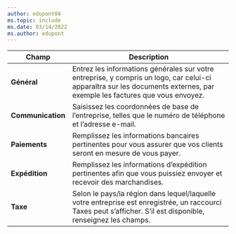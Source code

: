 ```yaml
---
author: edupont04
ms.topic: include
ms.date: 03/14/2022
ms.author: edupont
---
```

|Champ|Description|  
|-------------|---------------------------------------|  
|**Général**|Entrez les informations générales sur votre entreprise, y compris un logo, car celui-ci apparaîtra sur les documents externes, par exemple les factures que vous envoyez. |  
|**Communication**|Saisissez les coordonnées de base de l’entreprise, telles que le numéro de téléphone et l’adresse e-mail.|  
|**Paiements**| Remplissez les informations bancaires pertinentes pour vous assurer que vos clients seront en mesure de vous payer.|  
|**Expédition**|Remplissez les informations d’expédition pertinentes afin que vous puissiez envoyer et recevoir des marchandises.|  
|**Taxe**|Selon le pays/la région dans lequel/laquelle votre entreprise est enregistrée, un raccourci Taxes peut s’afficher. S’il est disponible, renseignez les champs.|  
